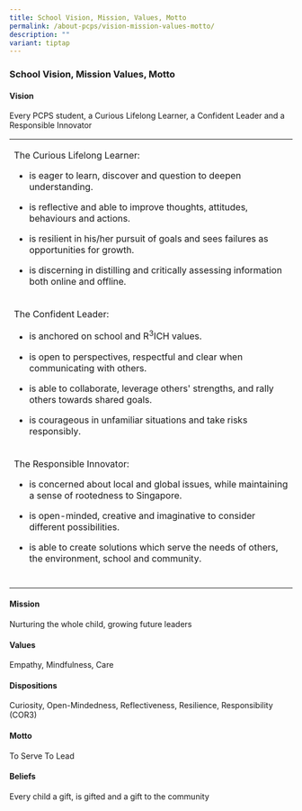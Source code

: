 ```yaml
---
title: School Vision, Mission, Values, Motto
permalink: /about-pcps/vision-mission-values-motto/
description: ""
variant: tiptap
---
```

<h3>School Vision, Mission Values, Motto</h3>
<h4>Vision</h4>
<p>Every PCPS student, a Curious Lifelong Learner, a Confident Leader and
a Responsible Innovator</p>
<table style="minWidth: 25px">
<colgroup>
<col>
</colgroup>
<tbody>
<tr>
<td rowspan="1" colspan="1">
<p>The Curious Lifelong Learner:</p>
<ul data-tight="true" class="tight">
<li>
<p>is eager to learn, discover and question to deepen understanding.</p>
</li>
<li>
<p>is reflective and able to improve thoughts, attitudes, behaviours and
actions.</p>
</li>
<li>
<p>is resilient in his/her pursuit of goals and sees failures as opportunities
for growth.</p>
</li>
<li>
<p>is discerning in distilling and critically assessing information both
online and offline.</p>
</li>
</ul>
</td>
</tr>
<tr>
<td rowspan="1" colspan="1">
<p>The Confident Leader:</p>
<ul data-tight="true" class="tight">
<li>
<p>is anchored on school and R<sup>3</sup>ICH values.</p>
</li>
<li>
<p>is open to perspectives, respectful and clear when communicating with
others.</p>
</li>
<li>
<p>is able to collaborate, leverage others' strengths, and rally others towards
shared goals.</p>
</li>
<li>
<p>is courageous in unfamiliar situations and take risks responsibly.</p>
</li>
</ul>
</td>
</tr>
<tr>
<td rowspan="1" colspan="1">
<p>The Responsible Innovator:</p>
<ul data-tight="true" class="tight">
<li>
<p>is concerned about local and global issues, while maintaining a sense
of rootedness to Singapore.</p>
</li>
<li>
<p>is open-minded, creative and imaginative to consider different possibilities.</p>
</li>
<li>
<p>is able to create solutions which serve the needs of others, the environment,
school and community.</p>
</li>
</ul>
</td>
</tr>
<tr>
<td rowspan="1" colspan="1">
<p></p>
</td>
</tr>
</tbody>
</table>
<h4>Mission</h4>
<p>Nurturing the whole child, growing future leaders</p>
<h4>Values</h4>
<p>Empathy, Mindfulness, Care</p>
<h4>Dispositions</h4>
<p>Curiosity, Open-Mindedness, Reflectiveness, Resilience, Responsibility
(COR3)</p>
<h4>Motto</h4>
<p>To Serve To Lead</p>
<h4>Beliefs</h4>
<p>Every child a gift, is gifted and a gift to the community</p>
<p></p>